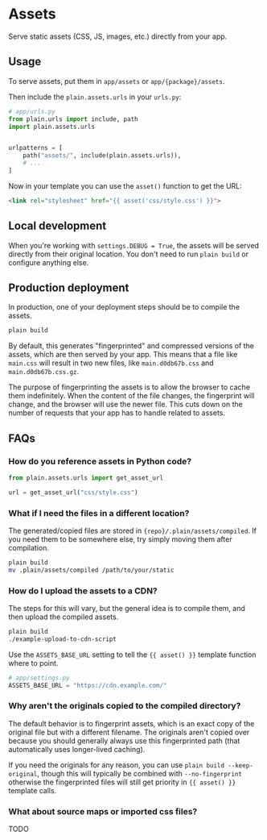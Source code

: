 # Assets

Serve static assets (CSS, JS, images, etc.) directly from your app.


## Usage

To serve assets, put them in `app/assets` or `app/{package}/assets`.

Then include the `plain.assets.urls` in your `urls.py`:

```python
# app/urls.py
from plain.urls import include, path
import plain.assets.urls


urlpatterns = [
    path("assets/", include(plain.assets.urls)),
    # ...
]
```

Now in your template you can use the `asset()` function to get the URL:

```html
<link rel="stylesheet" href="{{ asset('css/style.css') }}">
```


## Local development

When you're working with `settings.DEBUG = True`, the assets will be served directly from their original location. You don't need to run `plain build` or configure anything else.


## Production deployment

In production, one of your deployment steps should be to compile the assets.

```bash
plain build
```

By default, this generates "fingerprinted" and compressed versions of the assets, which are then served by your app. This means that a file like `main.css` will result in two new files, like `main.d0db67b.css` and `main.d0db67b.css.gz`.

The purpose of fingerprinting the assets is to allow the browser to cache them indefinitely. When the content of the file changes, the fingerprint will change, and the browser will use the newer file. This cuts down on the number of requests that your app has to handle related to assets.


## FAQs

### How do you reference assets in Python code?

```python
from plain.assets.urls import get_asset_url

url = get_asset_url("css/style.css")
```

### What if I need the files in a different location?

The generated/copied files are stored in `{repo}/.plain/assets/compiled`. If you need them to be somewhere else, try simply moving them after compilation.

```bash
plain build
mv .plain/assets/compiled /path/to/your/static
```

### How do I upload the assets to a CDN?

The steps for this will vary, but the general idea is to compile them, and then upload the compiled assets.

```bash
plain build
./example-upload-to-cdn-script
```

Use the `ASSETS_BASE_URL` setting to tell the `{{ asset() }}` template function where to point.

```python
# app/settings.py
ASSETS_BASE_URL = "https://cdn.example.com/"
```


### Why aren't the originals copied to the compiled directory?

The default behavior is to fingerprint assets, which is an exact copy of the original file but with a different filename. The originals aren't copied over because you should generally always use this fingerprinted path (that automatically uses longer-lived caching).

If you need the originals for any reason, you can use `plain build --keep-original`, though this will typically be combined with `--no-fingerprint` otherwise the fingerprinted files will still get priority in `{{ asset() }}` template calls.


### What about source maps or imported css files?

TODO
